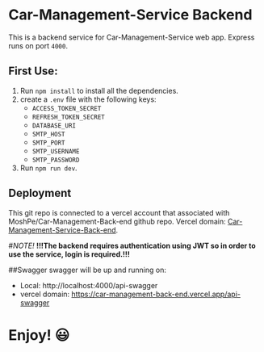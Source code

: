 # Car-Management-Service Backend
This is a backend service for Car-Management-Service web app.
Express runs on port `4000`.

## First Use:
1. Run `npm install` to install all the dependencies.
2. create a `.env` file with the following keys:
   - `ACCESS_TOKEN_SECRET`
   - `REFRESH_TOKEN_SECRET`
   - `DATABASE_URI`
   - `SMTP_HOST`
   - `SMTP_PORT`
   - `SMTP_USERNAME`
   - `SMTP_PASSWORD`
3. Run `npm run dev`.

## Deployment
This git repo is connected to a vercel account that associated with MoshPe/Car-Management-Back-end github repo.
Vercel domain: [Car-Management-Service-Back-end](https://car-management-back-end.vercel.app/api/).

#*NOTE!*
**!!!The backend requires authentication using JWT so in order to use the service, login is required.!!!**

##Swagger
swagger will be up and running on:
- Local: http://localhost:4000/api-swagger
- vercel domain: https://car-management-back-end.vercel.app/api-swagger


# Enjoy! :smiley: